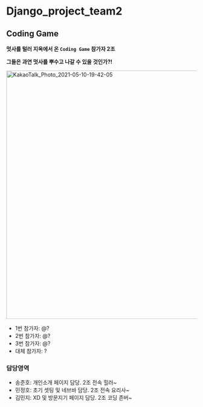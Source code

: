 # Django_project_team2

## Coding Game

**멋사를 털러 지옥에서 온 `Coding Game` 참가자 2조**

**그들은 과연 멋사를 뿌수고 나갈 수 있을 것인가?!**

<img width="655" alt="KakaoTalk_Photo_2021-05-10-19-42-05" src="https://user-images.githubusercontent.com/62995632/117715055-bde52a80-b212-11eb-87e9-cea9e91e0262.png">

- 1번 참가자: @?
- 2번 참가자: @?
- 3번 참가자: @?
- 대체 참가자: ?


### 담당영역

- 송준호: 개인소개 페이지 담당. 2조 전속 힐러~
- 민정호: 초기 셋팅 및 네브바 담당. 2조 전속 요리사~
- 김민지: XD 및 방문지기 페이지 담당. 2조 코딩 존버~